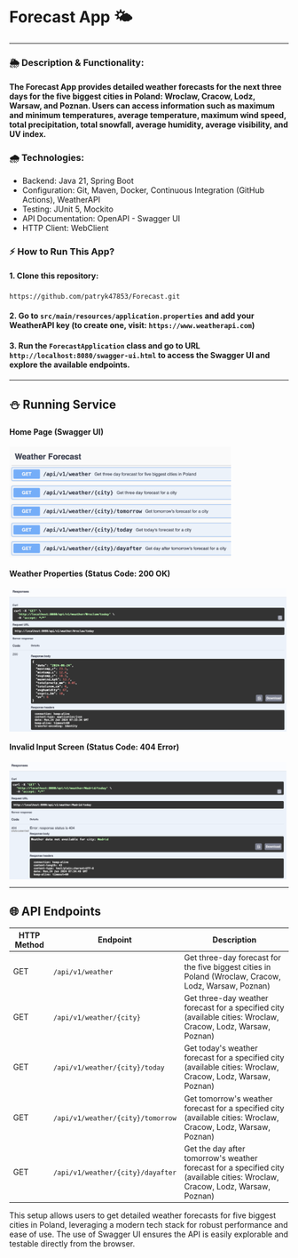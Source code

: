 # Forecast App 🌤

---

### 🌦 Description & Functionality:

#### The Forecast App provides detailed weather forecasts for the next three days for the five biggest cities in Poland: Wroclaw, Cracow, Lodz, Warsaw, and Poznan. Users can access information such as maximum and minimum temperatures, average temperature, maximum wind speed, total precipitation, total snowfall, average humidity, average visibility, and UV index.

### 🌧 Technologies:
- Backend: Java 21, Spring Boot
- Configuration: Git, Maven, Docker, Continuous Integration (GitHub Actions), WeatherAPI
- Testing: JUnit 5, Mockito
- API Documentation: OpenAPI - Swagger UI
- HTTP Client: WebClient

### ⚡ How to Run This App?

#### 1. Clone this repository:
`https://github.com/patryk47853/Forecast.git`

#### 2. Go to `src/main/resources/application.properties` and add your WeatherAPI key (to create one, visit: `https://www.weatherapi.com`)

#### 3. Run the `ForecastApplication` class and go to URL `http://localhost:8080/swagger-ui.html` to access the Swagger UI and explore the available endpoints.

---

## ⛄ Running Service

#### Home Page (Swagger UI)
<img src="screenshots/home.png" alt="home" align="center" width="400">

#### Weather Properties (Status Code: 200 OK)
<img src="screenshots/success.png" alt=„forecast” align="center" width="500">

#### Invalid Input Screen (Status Code: 404 Error)
<img src="screenshots/failure.png" alt=„invalid” align="center" width="500">

---

## 🌐 API Endpoints

| HTTP Method | Endpoint                  | Description                                                                 |
|-------------|---------------------------|-----------------------------------------------------------------------------|
| GET         | `/api/v1/weather`         | Get three-day forecast for the five biggest cities in Poland (Wroclaw, Cracow, Lodz, Warsaw, Poznan) |
| GET         | `/api/v1/weather/{city}`  | Get three-day weather forecast for a specified city (available cities: Wroclaw, Cracow, Lodz, Warsaw, Poznan) |
| GET         | `/api/v1/weather/{city}/today` | Get today's weather forecast for a specified city (available cities: Wroclaw, Cracow, Lodz, Warsaw, Poznan) |
| GET         | `/api/v1/weather/{city}/tomorrow` | Get tomorrow's weather forecast for a specified city (available cities: Wroclaw, Cracow, Lodz, Warsaw, Poznan) |
| GET         | `/api/v1/weather/{city}/dayafter` | Get the day after tomorrow's weather forecast for a specified city (available cities: Wroclaw, Cracow, Lodz, Warsaw, Poznan) |

This setup allows users to get detailed weather forecasts for five biggest cities in Poland, leveraging a modern tech stack for robust performance and ease of use. The use of Swagger UI ensures the API is easily explorable and testable directly from the browser.
